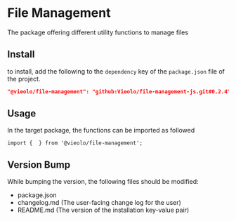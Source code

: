 # File Management
The package offering different utility functions to manage files

## Install
to install, add the following to the `dependency` key of the `package.json` file of the project.

```json
"@vieolo/file-management": "github:Vieolo/file-management-js.git#0.2.4"
```

## Usage
In the target package, the functions can be imported as followed
```JS
import {  } from '@vieolo/file-management';
```

## Version Bump
While bumping the version, the following files should be modified:
- package.json
- changelog.md (The user-facing change log for the user)
- README.md (The version of the installation key-value pair)